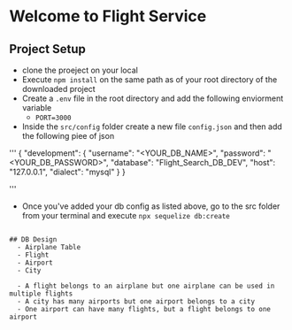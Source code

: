 # Welcome to Flight Service

## Project Setup
- clone the proeject on your local
- Execute `npm install` on the same path as of your root directory of the downloaded project
- Create a `.env` file in the root directory and add the following enviorment variable
    - `PORT=3000`
- Inside the `src/config` folder create a new file `config.json` and then add the following piee of json


'''
{
  "development": {
    "username": "<YOUR_DB_NAME>",
    "password": "<YOUR_DB_PASSWORD>",
    "database": "Flight_Search_DB_DEV",
    "host": "127.0.0.1",
    "dialect": "mysql"
  }
}

'''

- Once you've added your db config as listed above, go to the src folder from your terminal and execute `npx sequelize db:create`

```

## DB Design
  - Airplane Table
  - Flight 
  - Airport
  - City

  - A flight belongs to an airplane but one airplane can be used in multiple flights
  - A city has many airports but one airport belongs to a city
  - One airport can have many flights, but a flight belongs to one airport

 